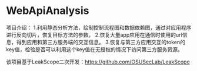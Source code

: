# WebApiAnalysis
项目介绍：
1.利用静态分析方法，绘制控制流程图和数据依赖图，通过对应用程序进行反向切片，恢复目标方法的参数。
2.恢复大量app应用在通信时使用的url信息，得到应用和第三方服务端的交互信息。
3.恢复与第三方应用交互的token的key值，检验是否可以利用这个key值在无授权的情况下访问第三方服务资源。

该项目基于LeakScope二次开发：https://github.com/OSUSecLab/LeakScope
